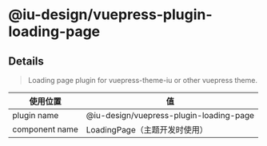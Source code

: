 # @iu-design/vuepress-plugin-loading-page

## Details

> Loading page plugin for vuepress-theme-iu or other vuepress theme.

|使用位置|值|
|-|-|
|plugin name|@iu-design/vuepress-plugin-loading-page|
|component name|LoadingPage（主题开发时使用）|


